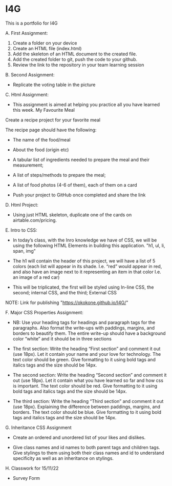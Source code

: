 # I4G
This is a portfolio for I4G

A. First Assignment:
1. Create a folder on your device
2. Create an HTML file (index.html)
3. Add the skeleton of an HTML document to the created file.
4. Add the created folder to git, push the code to your github.
5. Review the link to the repository in your team learning session

B. Second Assignment:
- Replicate the voting table in the picture

C. Html Assignment:
- This assignment is aimed at helping you practice all you have learned this week. My Favourite Meal

Create a recipe project for your favorite meal

The recipe page should have the following:

- The name of the food/meal
- About the food (origin etc)
- A tabular list of ingredients needed to prepare the meal and their measurement;
- A list of steps/methods to prepare the meal;
- A list of food photos (4-6 of them), each of them on a card

- Push your project to GitHub once completed and share the link 

D. Html Project:
- Using just HTML skeleton, duplicate one of the cards on airtable.com/pricing.

E. Intro to CSS:
- In today’s class, with the Inro knowledge we have of CSS, we will be using the following HTML Elements in building this application. "h1, ul, li, span, img"

- The h1 will contain the header of this project, we will have a list of 5 colors (each list will appear in its shade. I.e. “red” would appear in red, and also have an image next to it representing an item in that color I.e. an image of a red car)

- This will be triplicated, the first will be styled using In-line CSS, the second; internal CSS, and the third; External CSS

NOTE: Link for publishing "https://okokone.github.io/I4G/"

F. Major CSS Properties Assignment:
- NB: Use your heading tags for headings and paragraph tags for the paragraphs. Also format the write-ups with paddings, margins, and borders to beautify them.
The entire write-up should have a background color “white” and it should be in three sections

- The first section: Write the heading “First section” and comment it out (use 18px). Let it contain your name and your love for technology. The text color should be green. Give formatting to it using bold tags and italics tags and the size should be 14px.

- The second section: Write the heading “Second section” and comment it out (use 18px). Let it contain what you have learned so far and how css is important. The text color should be red. Give formatting to it using bold tags and italics tags and the size should be 14px.

- The third section: Write the heading “Third section” and comment it out (use 18px). Explaining the difference between paddings, margins, and borders. The text color should be blue. Give formatting to it using bold tags and italics tags and the size should be 14px.

G. Inheritance CSS Assignment
- Create an ordered and unordered list of your likes and dislikes.

- Give class names and id names to both parent tags and children tags. Give stylings to them using both their class names and id to understand specificity as well as an inheritance on stylings.

H. Classwork for 15/11/22
- Survey Form
